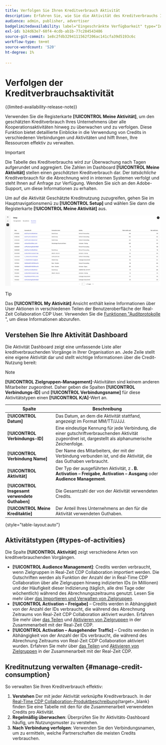 ```yaml
---
title: Verfolgen Sie Ihren Kreditverbrauch Aktivität
description: Erfahren Sie, wie Sie die Aktivität des Kreditverbrauchs Ihrer Organisation in Real-Zeit CDP Collaboration verfolgen können.
audience: admin, publisher, advertiser
badgelimitedavailability: label="Eingeschränkte Verfügbarkeit" type="Informative" url="https://helpx.adobe.com/legal/product-descriptions/real-time-customer-data-platform-collaboration.html newtab=true"
exl-id: b24d63e7-60f4-4cdb-ab1b-77c284543486
source-git-commit: 1e8c2fdb3294111562f206ac141cfa39d5193c6c
workflow-type: tm+mt
source-wordcount: '520'
ht-degree: 1%

---
```


# Verfolgen der Kreditverbrauchsaktivität

{{limited-availability-release-note}}

Verwenden Sie die Registerkarte **[!UICONTROL Meine Aktivität]**, um den geschätzten Kreditverbrauch Ihres Unternehmens über alle Kooperationsaktivitäten hinweg zu überwachen und zu verfolgen. Diese Funktion bietet detaillierte Einblicke in die Verwendung von Credits in verschiedenen Verbindungen und Aktivitäten und hilft Ihnen, Ihre Ressourcen effektiv zu verwalten.

>[!IMPORTANT]
>
>Die Tabelle des Kreditverbrauchs wird zur Überwachung nach Tagen aufgerundet und aggregiert. Die Zahlen im Dashboard **[!UICONTROL Meine Aktivität]** stellen einen *geschätzten* Kreditverbrauch dar. Der *tatsächliche* Kreditverbrauch für die Abrechnung wird in internen Systemen verfolgt und steht Ihnen auf Anfrage zur Verfügung. Wenden Sie sich an den Adobe-Support, um diese Informationen zu erhalten.

Um auf die Aktivität Geschätzte Kreditnutzung zuzugreifen, gehen Sie im Hauptnavigationsmenü zu **[!UICONTROL Setup]** und wählen Sie dann die Registerkarte **[!UICONTROL Meine Aktivität]** aus.

![Mein Aktivitäts-Dashboard mit Details zum Kreditverbrauch](/help/assets/setup/my-activity-credits/activity-dashboard.png)

>[!TIP]
>
>Das **[!UICONTROL My Aktivität]** Ansicht enthält keine Informationen über User Aktionen in verschiedenen Teilen der Benutzeroberfläche der Real-Zeit Collaboration CDP User. Verwenden Sie die [Funktionen &quot;Auditprotokolle](/help/guide/setup/audit-logs.md) &quot;, um diese Informationen abzurufen.

## Verstehen Sie Ihre Aktivität Dashboard

Die Aktivität Dashboard zeigt eine umfassende Liste aller kreditverbrauchenden Vorgänge in Ihrer Organisation an. Jede Zeile stellt eine eigene Aktivität dar und stellt wichtige Informationen über die Credit-Nutzung bereit:

>[!NOTE]
>
>**[!UICONTROL Zielgruppen-Management]**-Aktivitäten sind keinem anderen Mitarbeiter zugeordnet. Daher geben die Spalten **[!UICONTROL Verbindungs-ID]** und **[!UICONTROL Verbindungsname]** für diese Aktivitätstypen einen **[!UICONTROL K/A]**-Wert an.

| Spalte | Beschreibung |
|--------|-------------|
| **[!UICONTROL Datum]** | Das Datum, an dem die Aktivität stattfand, angezeigt im Format MM/TT/JJJJ. |
| **[!UICONTROL Verbindungs-ID]** | Eine eindeutige Kennung für jede Verbindung, die einer gutschriftverbrauchenden Aktivität zugeordnet ist, dargestellt als alphanumerische Zeichenfolge. |
| **[!UICONTROL Verbindung Name]** | Der Name des Mitarbeiters, der mit der Verbindung verbunden ist, und die Aktivität, die das Guthaben verbraucht. |
| **[!UICONTROL Aktivität]** | Der Typ der ausgeführten Aktivität, z **. B. Activation – Freigabe**, **Activation – Ausgang** oder **Audience Management**. |
| **[!UICONTROL Insgesamt verwendete Guthaben]** | Die Gesamtzahl der von der Aktivität verwendeten Credits. |
| **[!UICONTROL Meine Kreditaktie]** | Der Anteil Ihres Unternehmens an den für die Aktivität verwendeten Guthaben. |

{style="table-layout:auto"}

## Aktivitätstypen {#types-of-activities}

Die Spalte **[!UICONTROL Aktivität]** zeigt verschiedene Arten von kreditverbrauchenden Vorgängen.

* **[!UICONTROL Audience Management]**: Credits werden verbraucht, wenn Zielgruppen in Real-Zeit CDP Collaboration importiert werden. Die Gutschriften werden als Funktion der Anzahl der in Real-Time CDP Collaboration über alle Zielgruppen hinweg indizierten IDs (in Millionen) und der Häufigkeit dieser Indizierung (täglich, alle drei Tage oder wöchentlich) während des Abrechnungszeitraums genutzt. Lesen Sie mehr über [das Importieren und Verwalten von Zielgruppen](/help/guide/setup/onboard-audiences.md).
* **[!UICONTROL Activation – Freigabe]** – Credits werden in Abhängigkeit von der Anzahl der IDs verbraucht, die während des Abrechnung Zeitraums von Real-Zeit CDP Collaboration aktiviert wurden. Erfahren Sie mehr über [das Teilen](/help/guide/collaborate/share.md) und [Aktivieren von Zielgruppen](/help/guide/collaborate/activate.md) in der Zusammenarbeit mit der Real-Zeit CDP.
* **[!UICONTROL Activation – Ausgehender Traffic]** – Credits werden in Abhängigkeit von der Anzahl der IDs verbraucht, die während des Abrechnung Zeitraums von Real-Zeit CDP Collaboration aktiviert wurden. Erfahren Sie mehr über [das Teilen](/help/guide/collaborate/share.md) und [Aktivieren von Zielgruppen](/help/guide/collaborate/activate.md) in der Zusammenarbeit mit der Real-Zeit CDP.


<!--

**[!UICONTROL Audience Overlaps]** – Credits are consumed as a function of the number of matched IDs across 2 or more shared audiences throughout the billing period. Read more about [audience overlaps in the discover tab](/help/guide/collaborate/discover.md).

Collaboration Measurement – Credits are consumed as a function of the number of rows existing in campaign reports across all campaigns, and the frequency of that reporting (daily, every three days, or weekly).

-->


## Kreditnutzung verwalten {#manage-credit-consumption}

So verwalten Sie Ihren Kreditverbrauch effektiv:

1. **Verstehen** Der mit jeder Aktivität verknüpfte Kreditverbrauch. In der [Real-Time CDP Collaboration-Produktbeschreibung](https://helpx.adobe.com/legal/product-descriptions/real-time-customer-data-platform-collaboration.html){target=_blank} finden Sie eine Tabelle mit den für die Zusammenarbeit verwendeten Credits pro Aktivität.
2. **Regelmäßig überwachen**: Überprüfen Sie Ihr Aktivitäts-Dashboard häufig, um Nutzungsmuster zu verstehen.
3. **Nach Verbindung verfolgen**: Verwenden Sie den Verbindungsnamen, um zu ermitteln, welche Partnerschaften die meisten Credits verbrauchen.

<!--

## Pagination and navigation

The activity list is paginated to improve performance and readability. Use the navigation controls at the bottom of the table to move between pages and adjust how many records you can view at once.

-->
